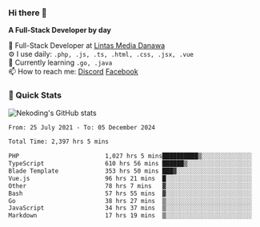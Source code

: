 ### Hi there 👋

**A Full-Stack Developer by day**

🔭 Full-Stack Developer at [Lintas Media Danawa](https://www.lintasmediadanawa.com/)  
⚙️ I use daily: `.php, .js, .ts, .html, .css, .jsx, .vue`  
🌱 Currently learning `.go, .java`  
📫 How to reach me: [Discord](https://discordapp.com/users/984448732999327766)  [Facebook](https://fb.me/tyvandi)  

### 🚀 Quick Stats  

![Nekoding's GitHub stats](https://github-readme-stats.vercel.app/api?username=nekoding&show_icons=true)

<!--START_SECTION:waka-->

```txt
From: 25 July 2021 - To: 05 December 2024

Total Time: 2,397 hrs 5 mins

PHP                        1,027 hrs 5 mins██████████▒░░░░░░░░░░░░░░   41.49 %
TypeScript                 610 hrs 56 mins ██████▒░░░░░░░░░░░░░░░░░░   24.68 %
Blade Template             353 hrs 50 mins ███▓░░░░░░░░░░░░░░░░░░░░░   14.30 %
Vue.js                     96 hrs 21 mins  █░░░░░░░░░░░░░░░░░░░░░░░░   03.89 %
Other                      78 hrs 7 mins   ▓░░░░░░░░░░░░░░░░░░░░░░░░   03.16 %
Bash                       57 hrs 55 mins  ▓░░░░░░░░░░░░░░░░░░░░░░░░   02.34 %
Go                         38 hrs 27 mins  ▒░░░░░░░░░░░░░░░░░░░░░░░░   01.55 %
JavaScript                 34 hrs 37 mins  ▒░░░░░░░░░░░░░░░░░░░░░░░░   01.40 %
Markdown                   17 hrs 19 mins  ▒░░░░░░░░░░░░░░░░░░░░░░░░   00.70 %
```

<!--END_SECTION:waka-->

<!--
**nekoding/nekoding** is a ✨ _special_ ✨ repository because its `README.md` (this file) appears on your GitHub profile.

Here are some ideas to get you started:

- 🔭 I’m currently working on ...
- 🌱 I’m currently learning ...
- 👯 I’m looking to collaborate on ...
- 🤔 I’m looking for help with ...
- 💬 Ask me about ...
- 📫 How to reach me: ...
- 😄 Pronouns: ...
- ⚡ Fun fact: ...
-->

